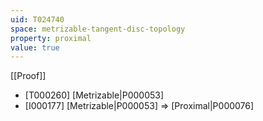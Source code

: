 ```yaml
---
uid: T024740
space: metrizable-tangent-disc-topology
property: proximal
value: true
---
```

[[Proof]]

* [T000260] [Metrizable|P000053]
* [I000177] [Metrizable|P000053] => [Proximal|P000076]

